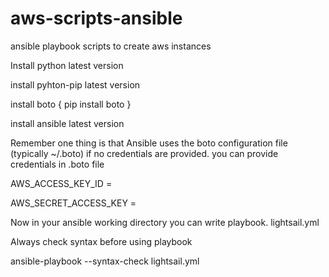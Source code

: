 # aws-scripts-ansible
ansible playbook scripts to create aws instances

Install python latest version

install pyhton-pip latest version

install boto { pip install boto }

install ansible latest version

Remember one thing is that Ansible uses the boto configuration file (typically ~/.boto) if no credentials are provided.
you can provide credentials in .boto file

AWS_ACCESS_KEY_ID = 

AWS_SECRET_ACCESS_KEY =

Now in your ansible working directory you can write playbook. lightsail.yml

Always check syntax before using playbook

ansible-playbook --syntax-check lightsail.yml

